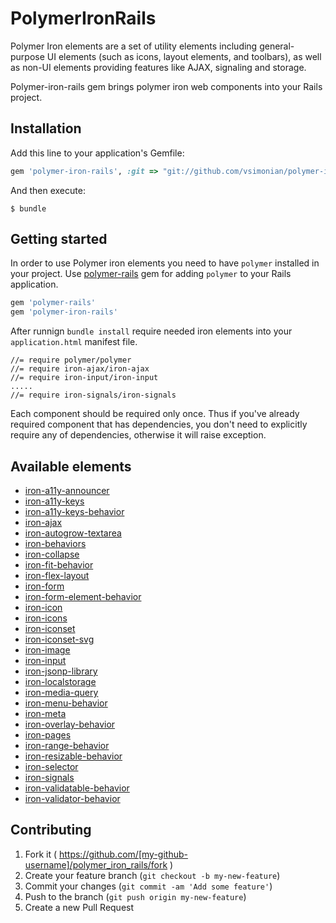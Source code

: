 # PolymerIronRails

Polymer Iron elements are a set of utility elements including general-purpose UI elements (such as icons, layout elements,
and toolbars), as well as non-UI elements providing features like AJAX, signaling and storage.

Polymer-iron-rails gem brings polymer iron web components into your Rails project.

## Installation

Add this line to your application's Gemfile:

```ruby
gem 'polymer-iron-rails', :git => "git://github.com/vsimonian/polymer-iron-rails.git"
```

And then execute:

    $ bundle

<!--- (not published to rubygems.org)
Or install it yourself as:

    $ gem install polymer-iron-rails
-->

## Getting started

In order to use Polymer iron elements you need to have
`polymer` installed in your project. Use [polymer-rails](https://github.com/alchapone/polymer-rails) gem for adding `polymer` to your Rails application.

```ruby
gem 'polymer-rails'
gem 'polymer-iron-rails'
```

After runnign `bundle install` require needed iron elements into your `application.html` manifest file.

    //= require polymer/polymer
    //= require iron-ajax/iron-ajax
    //= require iron-input/iron-input
    .....
    //= require iron-signals/iron-signals

Each component should be required only once. Thus if you've already required component that has dependencies, you don't need
to explicitly require any of dependencies, otherwise it will raise exception.

## Available elements

* [iron-a11y-announcer](https://elements.polymer-project.org/elements/iron-a11y-announcer)
* [iron-a11y-keys](https://elements.polymer-project.org/elements/iron-a11y-keys)
* [iron-a11y-keys-behavior](https://elements.polymer-project.org/elements/iron-a11y-keys-behavior)
* [iron-ajax](https://elements.polymer-project.org/elements/iron-ajax)
* [iron-autogrow-textarea](https://elements.polymer-project.org/elements/iron-autogrow-textarea)
* [iron-behaviors](https://elements.polymer-project.org/elements/iron-behaviors)
* [iron-collapse](https://elements.polymer-project.org/elements/iron-collapse)
* [iron-fit-behavior](https://elements.polymer-project.org/elements/iron-fit-behavior)
* [iron-flex-layout](https://elements.polymer-project.org/elements/iron-flex-layout)
* [iron-form](https://elements.polymer-project.org/elements/iron-form)
* [iron-form-element-behavior](https://elements.polymer-project.org/elements/iron-form-element-behavior)
* [iron-icon](https://elements.polymer-project.org/elements/iron-icon)
* [iron-icons](https://elements.polymer-project.org/elements/iron-icons)
* [iron-iconset](https://elements.polymer-project.org/elements/iron-iconset)
* [iron-iconset-svg](https://elements.polymer-project.org/elements/iron-iconset-svg)
* [iron-image](https://elements.polymer-project.org/elements/iron-image)
* [iron-input](https://elements.polymer-project.org/elements/iron-input)
* [iron-jsonp-library](https://elements.polymer-project.org/elements/iron-jsonp-library)
* [iron-localstorage](https://elements.polymer-project.org/elements/iron-localstorage)
* [iron-media-query](https://elements.polymer-project.org/elements/iron-media-query)
* [iron-menu-behavior](https://elements.polymer-project.org/elements/iron-menu-behavior)
* [iron-meta](https://elements.polymer-project.org/elements/iron-meta)
* [iron-overlay-behavior](https://elements.polymer-project.org/elements/iron-overlay-behavior)
* [iron-pages](https://elements.polymer-project.org/elements/iron-pages)
* [iron-range-behavior](https://elements.polymer-project.org/elements/iron-range-behavior)
* [iron-resizable-behavior](https://elements.polymer-project.org/elements/iron-resizable-behavior)
* [iron-selector](https://elements.polymer-project.org/elements/iron-selector)
* [iron-signals](https://elements.polymer-project.org/elements/iron-signals)
* [iron-validatable-behavior](https://elements.polymer-project.org/elements/iron-validatable-behavior)
* [iron-validator-behavior](https://elements.polymer-project.org/elements/iron-validator-behavior)

## Contributing

1. Fork it ( https://github.com/[my-github-username]/polymer_iron_rails/fork )
2. Create your feature branch (`git checkout -b my-new-feature`)
3. Commit your changes (`git commit -am 'Add some feature'`)
4. Push to the branch (`git push origin my-new-feature`)
5. Create a new Pull Request
